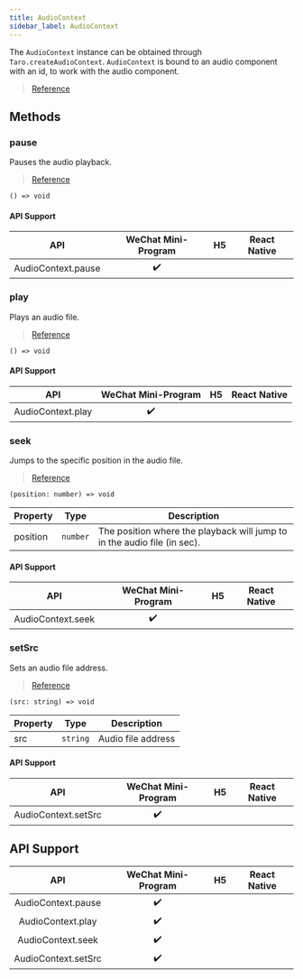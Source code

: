 ```yaml
---
title: AudioContext
sidebar_label: AudioContext
---
```


The `AudioContext` instance can be obtained through `Taro.createAudioContext`. `AudioContext` is bound to an audio component with an id, to work with the audio component.

> [Reference](https://developers.weixin.qq.com/miniprogram/dev/api/media/audio/AudioContext.html)

## Methods

### pause

Pauses the audio playback.

> [Reference](https://developers.weixin.qq.com/miniprogram/dev/api/media/audio/AudioContext.pause.html)

```tsx
() => void
```

#### API Support

|        API         | WeChat Mini-Program | H5 | React Native |
|:------------------:|:-------------------:|:--:|:------------:|
| AudioContext.pause |         ✔️          |    |              |

### play

Plays an audio file.

> [Reference](https://developers.weixin.qq.com/miniprogram/dev/api/media/audio/AudioContext.play.html)

```tsx
() => void
```

#### API Support

|        API        | WeChat Mini-Program | H5 | React Native |
|:-----------------:|:-------------------:|:--:|:------------:|
| AudioContext.play |         ✔️          |    |              |

### seek

Jumps to the specific position in the audio file.

> [Reference](https://developers.weixin.qq.com/miniprogram/dev/api/media/audio/AudioContext.seek.html)

```tsx
(position: number) => void
```

<table>
  <thead>
    <tr>
      <th>Property</th>
      <th>Type</th>
      <th>Description</th>
    </tr>
  </thead>
  <tbody>
    <tr>
      <td>position</td>
      <td><code>number</code></td>
      <td>The position where the playback will jump to in the audio file (in sec).</td>
    </tr>
  </tbody>
</table>

#### API Support

|        API        | WeChat Mini-Program | H5 | React Native |
|:-----------------:|:-------------------:|:--:|:------------:|
| AudioContext.seek |         ✔️          |    |              |

### setSrc

Sets an audio file address.

> [Reference](https://developers.weixin.qq.com/miniprogram/dev/api/media/audio/AudioContext.setSrc.html)

```tsx
(src: string) => void
```

<table>
  <thead>
    <tr>
      <th>Property</th>
      <th>Type</th>
      <th>Description</th>
    </tr>
  </thead>
  <tbody>
    <tr>
      <td>src</td>
      <td><code>string</code></td>
      <td>Audio file address</td>
    </tr>
  </tbody>
</table>

#### API Support

|         API         | WeChat Mini-Program | H5 | React Native |
|:-------------------:|:-------------------:|:--:|:------------:|
| AudioContext.setSrc |         ✔️          |    |              |

## API Support

|         API         | WeChat Mini-Program | H5 | React Native |
|:-------------------:|:-------------------:|:--:|:------------:|
| AudioContext.pause  |         ✔️          |    |              |
|  AudioContext.play  |         ✔️          |    |              |
|  AudioContext.seek  |         ✔️          |    |              |
| AudioContext.setSrc |         ✔️          |    |              |
